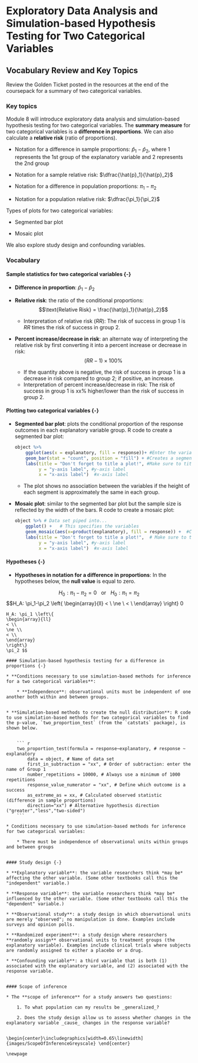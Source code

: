 # Exploratory Data Analysis and Simulation-based Hypothesis Testing for Two Categorical Variables

## Vocabulary Review and Key Topics

Review the Golden Ticket posted in the resources at the end of the coursepack for a summary of two categorical variables.

### Key topics

Module 8 will introduce exploratory data analysis and simulation-based hypothesis testing for two categorical variables. The **summary measure** for two categorical variables is a **difference in proportions**. We can also calculate a **relative risk** (ratio of proportions).

* Notation for a difference in sample proportions: $\hat{p}_1 - \hat{p}_2$, where 1 represents the 1st group of the explanatory variable and 2 represents the 2nd group

* Notation for a sample relative risk: $\dfrac{\hat{p}_1}{\hat{p}_2}$

* Notation for a difference in population proportions: $\pi_1 - \pi_2$

* Notation for a population relative risk: $\dfrac{\pi_1}{\pi_2}$

Types of plots for two categorical variables:

* Segmented bar plot

* Mosaic plot

We also explore study design and confounding variables.

### Vocabulary

#### Sample statistics for two categorical variables {-}

* **Difference in proportion**: $\hat{p}_1 - \hat{p}_2$
    
* **Relative risk**: the ratio of the conditional proportions:
$$\text{Relative Risk} = \frac{\hat{p}_1}{\hat{p}_2}$$
    
    * Interpretation of relative risk ($RR$):  The risk of success in group 1 is $RR$ times the risk of success in group 2.

* **Percent increase/decrease in risk**: an alternate way of interpreting the relative risk by first converting it into a percent increase or decrease in risk:
$$(RR-1) \times 100\%$$
    * If the quantity above is negative, the risk of success in group 1 is a decrease in risk compared to group 2; if positive, an increase.   
    * Interpretation of percent increase/decrease in risk: The risk of success in group 1 is xx\% higher/lower than the risk of success in group 2.

#### Plotting two categorical variables {-}

* **Segmented bar plot**: plots the conditional proportion of the response outcomes in each explanatory variable group. R code to create a segmented bar plot:
    
    ``` r
    object %>%
        ggplot(aes(x = explanatory, fill = response))+ #Enter the variables to plot
        geom_bar(stat = "count", position = "fill") + #Creates a segmented bar plot
        labs(title = "Don't forget to title a plot!", #Make sure to title your plot
             y = "y-axis label", #y-axis label
             x = "x-axis label")  #x-axis label
    ```

    * The plot shows no association between the variables if the height of each segment is approximately the same in each group.
    
* **Mosaic plot**: similar to the segmented bar plot but the sample size is reflected by the width of the bars. R code to create a mosaic plot:
    
    ``` r
    object %>% # Data set piped into...
        ggplot() +   # This specifies the variables
        geom_mosaic(aes(x=product(explanatory), fill = response)) +  #Creates a mosaic plot
        labs(title = "Don't forget to title a plot!",  # Make sure to title your plot
             y = "y-axis label", #y-axis label
             x = "x-axis label")  #x-axis label
    ```


#### Hypotheses {-}

* **Hypotheses in notation for a difference in proportions**: In the hypotheses below, the **null value** is equal to zero.

$$H_0: \pi_1-\pi_2 = 0 ~~~ \text{or}~~~ H_0: \pi_1 = \pi_2$$
$$H_A: \pi_1-\pi_2 \left\{
\begin{array}{ll}
< \\
\ne \\
< \\
\end{array}
\right\}
0 
~~~ \text{or}~~~
H_A: \pi_1 \left\{
\begin{array}{ll}
< \\
\ne \\
< \\
\end{array}
\right\}
\pi_2 $$

#### Simulation-based hypothesis testing for a difference in proportions {-}

* **Conditions necessary to use simulation-based methods for inference  for a two categorical variables**:

    * **Independence**: observational units must be independent of one another both within and between groups.
    

* **Simulation-based methods to create the null distribution**: R code to use simulation-based methods for two categorical variables to find the p-value, `two_proportion_test` (from the `catstats` package), is shown below.  

    
    ``` r
    two_proportion_test(formula = response~explanatory, # response ~ explanatory
        data = object, # Name of data set
        first_in_subtraction = "xx", # Order of subtraction: enter the name of Group 1
        number_repetitions = 10000, # Always use a minimum of 1000 repetitions
        response_value_numerator = "xx", # Define which outcome is a success
        as_extreme_as = xx, # Calculated observed statistic (difference in sample proportions)
        direction="xx") # Alternative hypothesis direction ("greater","less","two-sided")
    ```

* Conditions necessary to use simulation-based methods for inference for two categorical variables:

    * There must be independence of observational units within groups and between groups
    

#### Study design {-}

* **Explanatory variable**: the variable researchers think *may be* affecting the other variable. (Some other textbooks call this the "independent" variable.)
    
* **Response variable**: the variable researchers think *may be* influenced by the other variable. (Some other textbooks call this the "dependent" variable.)

* **Observational study**: a study design in which observational units are merely "observed"; no manipulation is done. Examples include surveys and opinion polls.

* **Randomized experiment**: a study design where researchers **randomly assign** observational units to treatment groups (the explanatory variable). Examples include clinical trials where subjects are randomly assigned to either a placebo or a drug.

* **Confounding variable**: a third variable that is both (1) associated with the explanatory variable, and (2) associated with the response variable.


#### Scope of inference

* The **scope of inference** for a study answers two questions:

    1. To what population can my results be _generalized_?
    
    2. Does the study design allow us to assess whether changes in the explanatory variable _cause_ changes in the response variable?


\begin{center}\includegraphics[width=0.65\linewidth]{images/ScopeOfInferenceGreyscale} \end{center}

\newpage
